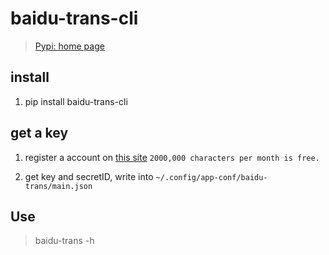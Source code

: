 # baidu-trans-cli

> [Pypi: home page](https://pypi.org/project/baidu-trans-cli/)

## install 

1. pip install baidu-trans-cli

## get a key 

1. register a account on [this site](http://api.fanyi.baidu.com/api/trans/product/index) `2000,000 characters per month is free.`

1. get key and secretID, write into `~/.config/app-conf/baidu-trans/main.json`


## Use
> baidu-trans -h 


